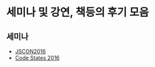 # 세미나 및 강연, 책등의 후기 모음
## 세미나
* [JSCON2016](./jscon2016/README.md)
* [Code States 2016](./CodeStates2016/README.md)